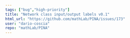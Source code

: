```yaml
---
tags: ["bug","high-priority"]
title: "Network class input/output labels v0.1"
html_url: "https://github.com/mathLab/PINA/issues/173"
user: "dario-coscia"
repo: "mathLab/PINA"
---
```


